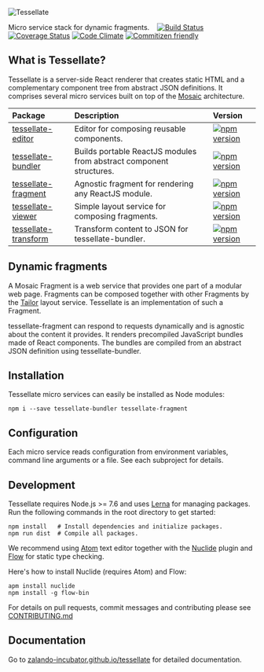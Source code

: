 ![Tessellate](https://media.github.bus.zalan.do/user/115/files/7af8ba6e-91f8-11e6-854d-0e3ce4d4a3e0)

Micro service stack for dynamic fragments. &nbsp;&nbsp; [![Build Status](https://travis-ci.org/zalando-incubator/tessellate.svg?branch=master)](https://travis-ci.org/zalando-incubator/tessellate) [![Coverage Status](https://coveralls.io/repos/github/zalando-incubator/tessellate/badge.svg?branch=master)](https://coveralls.io/github/zalando-incubator/tessellate?branch=master) [![Code Climate](https://codeclimate.com/github/zalando-incubator/tessellate/badges/gpa.svg)](https://codeclimate.com/github/zalando-incubator/tessellate) [![Commitizen friendly](https://img.shields.io/badge/commitizen-friendly-brightgreen.svg)](http://commitizen.github.io/cz-cli/)

## What is Tessellate?

Tessellate is a server-side React renderer that creates static HTML and a complementary component tree from abstract JSON definitions. It comprises several micro services built on top of the [Mosaic](https://www.mosaic9.org) architecture.

|Package                                            |Description                                                        |Version|
|:--------------------------------------------------|:------------------------------------------------------------------|:------|
|[tessellate-editor](packages/tessellate-editor)    |Editor for composing reusable components.                          |[![npm version](https://badge.fury.io/js/tessellate-editor.svg)](https://badge.fury.io/js/tessellate-editor)|
|[tessellate-bundler](packages/tessellate-bundler)  |Builds portable ReactJS modules from abstract component structures.|[![npm version](https://badge.fury.io/js/tessellate-bundler.svg)](https://badge.fury.io/js/tessellate-bundler)|
|[tessellate-fragment](packages/tessellate-fragment)|Agnostic fragment for rendering any ReactJS module.                |[![npm version](https://badge.fury.io/js/tessellate-fragment.svg)](https://badge.fury.io/js/tessellate-fragment)|
|[tessellate-viewer](packages/tessellate-viewer)    |Simple layout service for composing fragments.                     |[![npm version](https://badge.fury.io/js/tessellate-viewer.svg)](https://badge.fury.io/js/tessellate-viewer)|
|[tessellate-transform](packages/tessellate-transform)|Transform content to JSON for tessellate-bundler.                |[![npm version](https://badge.fury.io/js/tessellate-transform.svg)](https://badge.fury.io/js/tessellate-transform)|

## Dynamic fragments

A Mosaic Fragment is a web service that provides one part of a modular web page. Fragments can be composed together with other Fragments by the [Tailor](https://github.com/zalando/tailor) layout service. Tessellate is an implementation of such a Fragment.

tessellate-fragment can respond to requests dynamically and is agnostic about the content it provides. It renders precompiled JavaScript bundles made of React components. The bundles are compiled from an abstract JSON definition using tessellate-bundler.

## Installation

Tessellate micro services can easily be installed as Node modules:

```
npm i --save tessellate-bundler tessellate-fragment
```

## Configuration

Each micro service reads configuration from environment variables, command line arguments or a file. See each subproject for details.

## Development

Tessellate requires Node.js >= 7.6 and uses [Lerna](https://github.com/lerna/lerna) for managing packages. Run the following commands in the root directory to get started:

```
npm install   # Install dependencies and initialize packages.
npm run dist  # Compile all packages.
```

We recommend using [Atom](https://atom.io) text editor together with the [Nuclide](https://nuclide.io) plugin and [Flow](https://flowtype.org) for static type checking.

Here's how to install Nuclide (requires Atom) and Flow:

```
apm install nuclide
npm install -g flow-bin
```

For details on pull requests, commit messages and contributing please see [CONTRIBUTING.md](CONTRIBUTING.md)

## Documentation

Go to [zalando-incubator.github.io/tessellate](https://zalando-incubator.github.io/tessellate) for detailed documentation.
